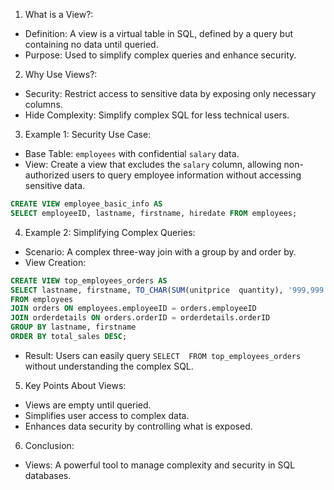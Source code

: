 1. What is a View?:

- Definition: A view is a virtual table in SQL, defined by a query but containing no data until queried.
- Purpose: Used to simplify complex queries and enhance security.

2. Why Use Views?:

- Security: Restrict access to sensitive data by exposing only necessary columns.
- Hide Complexity: Simplify complex SQL for less technical users.

3. Example 1: Security Use Case:

- Base Table: `employees` with confidential `salary` data.
- View: Create a view that excludes the `salary` column, allowing non-authorized users to query employee information without accessing sensitive data.

```sql
CREATE VIEW employee_basic_info AS
SELECT employeeID, lastname, firstname, hiredate FROM employees;
```

4. Example 2: Simplifying Complex Queries:

- Scenario: A complex three-way join with a group by and order by.
- View Creation:

```sql
CREATE VIEW top_employees_orders AS
SELECT lastname, firstname, TO_CHAR(SUM(unitprice  quantity), '999,999.99') AS total_sales
FROM employees
JOIN orders ON employees.employeeID = orders.employeeID
JOIN orderdetails ON orders.orderID = orderdetails.orderID
GROUP BY lastname, firstname
ORDER BY total_sales DESC;
```

- Result: Users can easily query `SELECT  FROM top_employees_orders` without understanding the complex SQL.

5. Key Points About Views:

- Views are empty until queried.
- Simplifies user access to complex data.
- Enhances data security by controlling what is exposed.

6. Conclusion:

- Views: A powerful tool to manage complexity and security in SQL databases.
